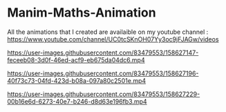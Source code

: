 # Manim-Maths-Animation

All the animations that I created are availaible on my youtube channel : https://www.youtube.com/channel/UC0tcSKnOH07Yy3oc9jFJAGw/videos

https://user-images.githubusercontent.com/83479553/158627147-feceeb08-3d0f-46ed-acf9-eb675da04dc6.mp4


https://user-images.githubusercontent.com/83479553/158627196-40f73c73-04fd-423d-b08a-097a80c2501e.mp4


https://user-images.githubusercontent.com/83479553/158627229-00b16e6d-6273-40e7-b246-d8d63e196fb3.mp4

